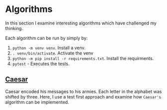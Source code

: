 # Algorithms

In this section I examine interesting algorithms which have challenged my thinking.

Each algorithm can be run by simply by:

1. `python -m venv venv`. Install a venv.
2. `. venv/bin/activate`. Activate the venv
3. `python -m pip install -r requirements.txt`. Install the requirments.
4. `pytest` - Executes the tests.


## [Caesar](/python/algorithms/caesar/)

Caesar encoded his messages to his armies. Each letter in the alphabet was shifted by three. Here, I use a test first approach and examine how `Caesar's` algorithm can be implemented.